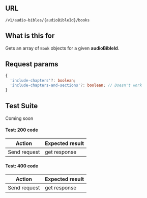 ## URL

`/v1/audio-bibles/{audioBibleId}/books`

## What is this for

Gets an array of `Book` objects for a given **audioBibleId**.

## Request params

```ts
{
  'include-chapters'?: boolean;
  'include-chapters-and-sections'?: boolean; // Doesn't work
}
```

## Test Suite

Coming soon

#### Test: 200 code

| Action       | Expected result |
| ------------ | --------------- |
| Send request | get response    |

#### Test: 400 code

| Action       | Expected result |
| ------------ | --------------- |
| Send request | get response    |
